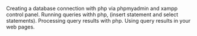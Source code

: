 Creating a database connection with php via phpmyadmin and xampp control panel.
Running queries withh php, (insert statement and select statements).
Processing query results with php.
Using query results in your web pages.
